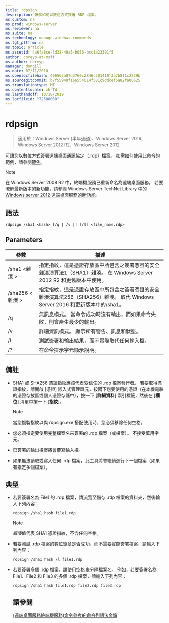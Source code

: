 ```yaml
---
title: rdpsign
description: 瞭解如何以數位方式簽署 RDP 檔案。
ms.custom: na
ms.prod: windows-server
ms.reviewer: na
ms.suite: na
ms.technology: manage-windows-commands
ms.tgt_pltfrm: na
ms.topic: article
ms.assetid: 4a6fa8ce-3d32-49a5-b056-bcc1a23391f5
author: coreyp-at-msft
ms.author: coreyp
manager: dongill
ms.date: 07/11/2018
ms.openlocfilehash: 406563a07d3760c2846c201410f3a7b8f1c2829b
ms.sourcegitcommit: b7f55949f166554614f581c9ddcef5a82fa00625
ms.translationtype: MT
ms.contentlocale: zh-TW
ms.lasthandoff: 10/18/2019
ms.locfileid: "72588060"
---
```

# <a name="rdpsign"></a>rdpsign

>適用於：Windows Server (半年通道)、Windows Server 2016、Windows Server 2012 R2、Windows Server 2012

可讓您以數位方式簽署遠端桌面通訊協定（.rdp）檔案。
如需如何使用此命令的範例，請參閱[範例](#BKMK_examples)。

> [!NOTE]
> 在 Windows Server 2008 R2 中，終端機服務已重新命名為遠端桌面服務。 若要瞭解最新版本的新功能，請參閱 Windows Server TechNet Library 中的[Windows server 2012 遠端桌面服務的新功能](https://technet.microsoft.com/library/hh831527)。

## <a name="syntax"></a>語法
```
rdpsign /sha1 <hash> [/q | /v |] [/l] <file_name.rdp>
```

## <a name="parameters"></a>Parameters

|參數|描述|
|-------|--------|
|/sha1 \<雜湊 >|指定指紋，這是憑證存放區中所包含之簽署憑證的安全雜湊演算法1（SHA1）雜湊。 在 Windows Server 2012 R2 和更舊版本中使用。|
|/sha256 \<雜湊 >|指定指紋，這是憑證存放區中所包含之簽署憑證的安全雜湊演算法256（SHA256）雜湊。 取代 Windows Server 2016 和更新版本中的/sha1。|
|/q|無訊息模式。 當命令成功時沒有輸出，而如果命令失敗，則會產生最少的輸出。|
|/v|詳細資訊模式。 顯示所有警告、訊息和狀態。|
|/l|測試簽署和輸出結果，而不實際取代任何輸入檔。|
|/?|在命令提示字元顯示說明。|

## <a name="remarks"></a>備註
-   SHA1 或 SHA256 憑證指紋應該代表受信任的 .rdp 檔案發行者。 若要取得憑證指紋，請開啟 [憑證] 嵌入式管理單元，按兩下您要使用的憑證（在本機電腦的憑證存放區或個人憑證存儲中），按一下 [**詳細資料**] 索引標籤，然後在 [**欄位**] 清單中按一下 [**指紋**]。

    > [!NOTE]
    > 當您複製指紋以與 rdpsign.exe 搭配使用時，您必須移除任何空格。

-   您必須指定要使用完整檔案名來簽署的 .rdp 檔案（或檔案）。 不接受萬用字元。
-   已簽署的輸出檔案將會覆寫輸入檔。
-   如果無法讀取或寫入任何 .rdp 檔案，此工具將會繼續進行下一個檔案（如果有指定多個檔案）。

## <a name="BKMK_examples"></a>典型
- 若要簽署名為 File1 的 .rdp 檔案，請流覽至儲存 .rdp 檔案的資料夾，然後輸入下列內容：
  ```
  rdpsign /sha1 hash file1.rdp
  ```
  > [!NOTE]
  > *雜湊*值代表 SHA1 憑證指紋，不含任何空格。
- 若要測試 .rdp 檔案的數位簽章是否成功，而不需要實際簽署檔案，請輸入下列內容：
  ```
  rdpsign /sha1 hash /l file1.rdp
  ```
- 若要簽署多個 .rdp 檔案，請使用空格來分隔檔案名。 例如，若要簽署名為 File1、File2 和 File3 的多個 .rdp 檔案，請輸入下列內容：
  ```
  rdpsign /sha1 hash file1.rdp file2.rdp file3.rdp
  ```
  ## <a name="see-also"></a>請參閱
  
  [ &#40;遠端桌面服務終端機服務&#41;命令參考](remote-desktop-services-terminal-services-command-reference.md)[的命令列語法金鑰](command-line-syntax-key.md)
